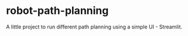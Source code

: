 # robot-path-planning
A little project to run different path planning using a simple UI - Streamlit.
